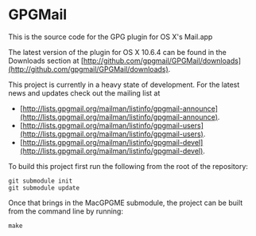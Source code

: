 # GPGMail

This is the source code for the GPG plugin for OS X's Mail.app

The latest version of the plugin for OS X 10.6.4 can be found in the Downloads
section at [http://github.com/gpgmail/GPGMail/downloads](http://github.com/gpgmail/GPGMail/downloads).

This project is currently in a heavy state of development. For the latest
news and updates check out the mailing list at

* [http://lists.gpgmail.org/mailman/listinfo/gpgmail-announce](http://lists.gpgmail.org/mailman/listinfo/gpgmail-announce).
* [http://lists.gpgmail.org/mailman/listinfo/gpgmail-users](http://lists.gpgmail.org/mailman/listinfo/gpgmail-users).
* [http://lists.gpgmail.org/mailman/listinfo/gpgmail-devel](http://lists.gpgmail.org/mailman/listinfo/gpgmail-devel).

To build this project first run the following from the root of the repository:

    git submodule init
    git submodule update

Once that brings in the MacGPGME submodule, the project can be built from the
command line by running:

    make

